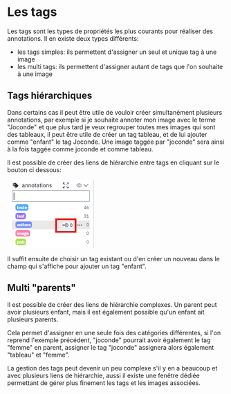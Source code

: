 # Les tags

Les tags sont les types de propriétés les plus courants pour réaliser des annotations. Il en existe deux types différents:
- les tags simples: ils permettent d'assigner un seul et unique tag à une image
- les multi tags: ils permettent d'assigner autant de tags que l'on souhaite à une image

## Tags hiérarchiques

Dans certains cas il peut être utile de vouloir créer simultanément plusieurs annotations, par exemple si je souhaite annoter mon image avec le terme "Joconde" et que plus tard je veux regrouper toutes mes images qui sont des tableaux, il peut être utile de créer un tag tableau, et de lui ajouter comme "enfant" le tag Joconde. Une image taggée par "joconde" sera ainsi à la fois taggée comme joconde et comme tableau.

Il est possible de créer des liens de hiérarchie entre tags en cliquant sur le bouton ci dessous: 

 ![Alt text](../images/advanced_tags1.png)

 Il suffit ensuite de choisir un tag existant ou d'en créer un nouveau dans le champ qui s'affiche pour ajouter un tag "enfant".

 ## Multi "parents"

 Il est possible de créer des liens de hiérarchie complexes. Un parent peut avoir plusieurs enfant, mais il est également possible qu'un enfant ait plusieurs parents. 

 Cela permet d'assigner en une seule fois des catégories différentes, si l'on reprend l'exemple précédent, "joconde" pourrait avoir également le tag "femme" en parent, assigner le tag "joconde" assignera alors également "tableau" et "femme".

 La gestion des tags peut devenir un peu complexe s'il y en a beaucoup et avec plusieurs liens de hiérarchie, aussi il existe une fenêtre dédiée permettant de gérer plus finement les tags et les images associées.